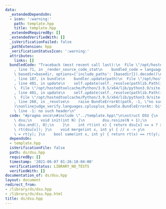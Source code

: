 ```yaml
---
data:
  _extendedDependsOn:
  - icon: ':warning:'
    path: template.hpp
    title: template.hpp
  _extendedRequiredBy: []
  _extendedVerifiedWith: []
  _isVerificationFailed: false
  _pathExtension: hpp
  _verificationStatusIcon: ':warning:'
  attributes:
    links: []
  bundledCode: "Traceback (most recent call last):\n  File \"/opt/hostedtoolcache/Python/3.9.5/x64/lib/python3.9/site-packages/onlinejudge_verify/documentation/build.py\"\
    , line 71, in _render_source_code_stat\n    bundled_code = language.bundle(stat.path,\
    \ basedir=basedir, options={'include_paths': [basedir]}).decode()\n  File \"/opt/hostedtoolcache/Python/3.9.5/x64/lib/python3.9/site-packages/onlinejudge_verify/languages/cplusplus.py\"\
    , line 187, in bundle\n    bundler.update(path)\n  File \"/opt/hostedtoolcache/Python/3.9.5/x64/lib/python3.9/site-packages/onlinejudge_verify/languages/cplusplus_bundle.py\"\
    , line 401, in update\n    self.update(self._resolve(pathlib.Path(included), included_from=path))\n\
    \  File \"/opt/hostedtoolcache/Python/3.9.5/x64/lib/python3.9/site-packages/onlinejudge_verify/languages/cplusplus_bundle.py\"\
    , line 401, in update\n    self.update(self._resolve(pathlib.Path(included), included_from=path))\n\
    \  File \"/opt/hostedtoolcache/Python/3.9.5/x64/lib/python3.9/site-packages/onlinejudge_verify/languages/cplusplus_bundle.py\"\
    , line 260, in _resolve\n    raise BundleErrorAt(path, -1, \"no such header\"\
    )\nonlinejudge_verify.languages.cplusplus_bundle.BundleErrorAt: bits/stdc++.h:\
    \ line -1: no such header\n"
  code: "#pragma once\n#include \"../template.hpp\"\n\nstruct DSU {\n    vector<int>\
    \ dsu;\n    void init(int N) {\n        dsu.resize(N + 1);\n        iota(dsu.begin(),\
    \ dsu.end(), 0);\n    }\n    int rt(int x) { return dsu[x] == x ? x : dsu[x] =\
    \ rt(dsu[x]); }\n    void merge(int x, int y) { // x -> y\n        dsu[rt(x)]\
    \ = rt(y); }\n    bool same(int x, int y) { return rt(x) == rt(y); }\n};\n"
  dependsOn:
  - template.hpp
  isVerificationFile: false
  path: ds/dsu.hpp
  requiredBy: []
  timestamp: '2021-06-07 01:26:18-04:00'
  verificationStatus: LIBRARY_NO_TESTS
  verifiedWith: []
documentation_of: ds/dsu.hpp
layout: document
redirect_from:
- /library/ds/dsu.hpp
- /library/ds/dsu.hpp.html
title: ds/dsu.hpp
---
```

